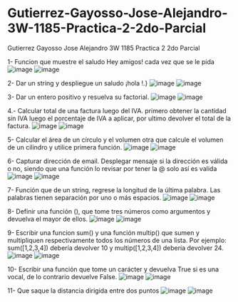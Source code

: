 # Gutierrez-Gayosso-Jose-Alejandro-3W-1185-Practica-2-2do-Parcial
Gutierrez Gayosso Jose Alejandro 3W 1185 Practica 2 2do Parcial

1- Funcion que muestre el saludo Hey amigos! cada vez que se le pida
![image](https://github.com/user-attachments/assets/87396474-349f-4652-b2bf-775dec3f9e98)
![image](https://github.com/user-attachments/assets/6ee51faf-52e0-42ab-b1f9-70a476b55d42)


2- Dar un string <nombre> y despliegue un saludo ¡hola <nombre>!.}
![image](https://github.com/user-attachments/assets/d5e977d2-b1e4-4674-9782-d8f54a6ecafe)
![image](https://github.com/user-attachments/assets/77c8d588-6f10-41c8-a443-25451219ba1b)


3- Dar un entero positivo y resuelva su factorial.
![image](https://github.com/user-attachments/assets/3bb80db7-9b9f-4439-a47a-2332ca7f58d2)
![image](https://github.com/user-attachments/assets/1fb04fd3-22b6-4dee-a64f-c89ed8dcfa3a)


4.- Calcular total de una factura luego del IVA. primero obtener la cantidad sin IVA luego el porcentaje de IVA a aplicar, 
por ultimo devolver el total de la factura. 
![image](https://github.com/user-attachments/assets/6a877e96-bbd6-4932-b23b-a0fd225a3903)
![image](https://github.com/user-attachments/assets/39522c7b-ac42-415b-8c5f-10d49fdb81bb)


5- Calcular el área de un círculo  y el volumen 
otra que calcule el volumen de un cilindro y utilice  primera función.
![image](https://github.com/user-attachments/assets/31d81a7b-eedf-4eb8-b324-11e4b167f413)
![image](https://github.com/user-attachments/assets/e6afee54-7b76-47a4-abdd-f36f2a0c2927)


6- Capturar dirección de email. Desplegar mensaje si la dirección es válida o no, siendo que una función lo revisar por tener la @ solo así es valida
![image](https://github.com/user-attachments/assets/88ede3e3-89cf-4a78-b93c-d052f2262de8)
![image](https://github.com/user-attachments/assets/0ac77136-af60-433e-a8ce-9b091ca82543)


7- Función que de un string, regrese la longitud de la última palabra. Las palabras tienen separación por uno o más espacios.
![image](https://github.com/user-attachments/assets/f544be15-d351-4542-b7cd-b663d887dd6a)
![image](https://github.com/user-attachments/assets/974209d9-8642-4869-9ff0-4ae1e978daac)


8- Definir una función (), que tome tres números como argumentos y devuelva el
mayor de ellos.
![image](https://github.com/user-attachments/assets/d69829d4-4680-4d37-9c62-acf5c8f9292f)
![image](https://github.com/user-attachments/assets/888a40e2-c78c-4a61-a2cf-aad6833ba18f)


9- Escribir una funcion sum() y una función multip() que sumen y multipliquen respectivamente
todos los números de una lista. Por ejemplo: sum([1,2,3,4]) debería devolver 10 y multip([1,2,3,4])
debería devolver 24.
![image](https://github.com/user-attachments/assets/a7944356-2522-4d8f-a324-6870ef6d4264)
![image](https://github.com/user-attachments/assets/49022765-2453-4f8e-b4e3-d9dba5d892b5)


10- Escribir una función que tome un carácter y devuelva True si es una vocal, de lo contrario
devuelve False.
![image](https://github.com/user-attachments/assets/50c7a293-a518-45e6-b647-2147ae055dbd)
![image](https://github.com/user-attachments/assets/a12255a4-a784-4c8d-83d2-13476b181089)


11-  Que saque la distancia dirigida entre dos puntos
![image](https://github.com/user-attachments/assets/cf7dddc7-652c-4efd-8378-86b60aee63bd)
![image](https://github.com/user-attachments/assets/65d0b244-0182-484f-97e8-3eeec1335d56)













